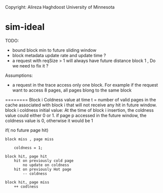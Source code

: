 Copyright: Alireza Haghdoost
University of Minnesota

sim-ideal
=========

TODO:
- bound block min to future sliding window
- block metadata update rate and update time ?
- a request with reqSize > 1 will always have future distance block 1 , Do we need to fix it ? 

Assumptions:
- a request in the trace access only one block. For example if the request want to access 8 pages, all pages blong to the same block

========
Block i Coldness value at time t = number of valid pages in the cache associated with block i 
	that will not receive any hit in future window. 
block i coldness initial value: At the time of block i insertion, the coldness value could either 0 or 1. 
	if page p accessed in the future window, the coldness value is 0, otherwise it would be 1
	
if( no future page hit)
		
	block miss , page miss

		coldness = 1;

	block hit, page hit
		hit on previously cold page 
			no update on coldness
		hit on previously Hot page
			-- coldness
		
	block hit, page miss
		++ codlness